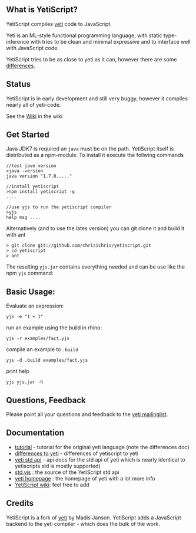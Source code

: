 What is YetiScript?
-------------------
YetiScript compiles [yeti](http://mth.github.io/yeti/) code to JavaScript.  

Yeti is an ML-style functional programming language, with static type-inference  with tries to be clean and minimal expressive and to interface well with JavaScript code.

YetiScript tries to be as close to yeti as it can, however there are some [differences](https://github.com/chrisichris/yetiscript/wiki/Differences-to-Yeti).

Status
------
YetiScript is in early development and still very buggy, however it compiles nearly all of yeti-code.

See the [Wiki](https://github.com/chrisichris/yetiscript/wiki)
in the wiki

Get Started
-----------
Java JDK7 is required an ``java`` must be on the path.
YetiScript itself is distributed as a npm-module. To install it execute the 
follwing commands
    
    //test jave version
    >java -version 
    java version "1.7.0....."

    //install yetiscript
    >npm install yetiscript -g
    ....

    //use yjs to run the yetiscript compiler
    >yjs
    help msg ....


Alternatively (and to use the lates version) you can git clone it and build it
with ant

    > git clone git://github.com/chrisichris/yetiscript.git
    > cd yetiscript
    > ant

The resulting ``yjs.jar`` contains everything needed and can be use like the
npm ``yjs`` command:

Basic Usage:
------------
Evaluate an expression:

    yjs -e "1 + 1"
   
run an example using the build in rhino:

    yjs -r examples/fact.yjs 

compile an example to `.build` 

    yjs -d .build examples/fact.yjs

print help

    yjs yjs.jar -h

Questions, Feedback
-------------------
Please point all your questions and feedback to the [yeti mailinglist](https://groups.google.com/forum/#!forum/yeti-lang).

Documentation
-------------
 - [tutorial](http://dot.planet.ee/yeti/intro.html) - tutorial for the original yeti language (note the differences doc)
 - [differences to yeti]( https://github.com/chrisichris/yetiscript/wiki/Differences-to-Yeti) - differences of yetiscript to yeti
 - [yeti std api](http://dot.planet.ee/yeti/docs/latest/yeti.lang.std.html) - api docs for the std api of yeti which is nearly identical to yetiscripts std
   is mostly supported)   
 - [std.yjs](https://github.com/chrisichris/yetiscript/blob/master/modules/std.yjs) : the source of the YetiScript std api
 - [yeti homepage](http://mth.github.io/yeti/) : the homepage of yeti with a lot more info 
 - [YetiScript wiki](https://github.com/chrisichris/yetiscript/wiki): feel free to add

Credits
-------

YetiScript is a fork of [yeti](http://mth.github.io/yeti/) by Madis Janson. 
YetiScript adds a JavaScript backend to the yeti compiler - which does the 
bulk of the work.  
